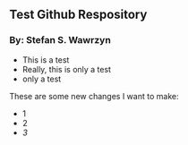 ## Test Github Respository

### By: Stefan S. Wawrzyn

- This is a test
- Really, this is only a test
- only a test

These are some new changes I want to make:
- 1
- 2
- *3*

